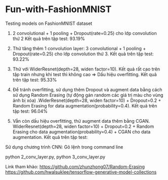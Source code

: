 # Fun-with-FashionMNIST
Testing models on FashionMNIST dataset

1. 2 convolutional + 1 pooling + Dropout(rate=0.25) cho lớp convolution thứ 2 
Kết quả trên tập test: 93.19%

2. Thử tăng thêm 1 convolution layer: 3 convolutional + 1 pooling + Dropout(rate=0.25) cho lớp convolution thứ 3. 
Kết quả trên tập test: 93.22%

3. Thử với WiderResnet(depth=28, widen factor=10). Kết quả rất cao trên tập train nhưng khi test thì không cao => Dấu hiệu overfitting.
Kết quả trên tập test: 95.33%

4. Để tránh overfitting, sử dụng thêm Dropout và augment data bằng cách sử dụng Random Erasing (tự động gán random các giá trị màu cho vùng ảnh bị xóa) .WiderResnet(depth=28, widen factor=10) + Dropout=0.2 + Random Erasing for data augmentation(probability=0.4).
Kết quả trên tập test:  96.04%

5. Vẫn còn dấu hiệu overfitting, thử augment data thêm bằng CGAN. WiderResnet(depth=28, widen factor=10) + Dropout=0.2 + Random Erasing cho data augmentation(probability=0.4) + CGAN cho data augmentation.
Kết quả trên tập test:

Sử dụng chương trình CNN: Gõ lệnh trong command line

python 2_conv_layer.py, python 3_conv_layer.py

Link tham khảo:
https://github.com/zhunzhong07/Random-Erasing
https://github.com/hwalsuklee/tensorflow-generative-model-collections
